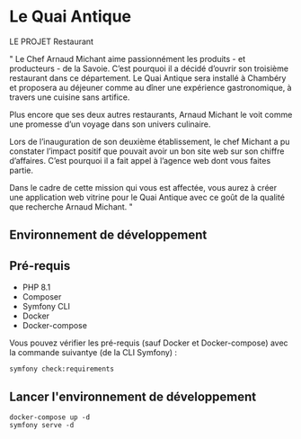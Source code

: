 # Le Quai Antique

LE PROJET Restaurant 

" Le  Chef  Arnaud  Michant  aime  passionnément  les  produits  -  et  producteurs  -    de  la  Savoie. 
C’est pourquoi il a décidé d’ouvrir son troisième restaurant dans ce département. 
Le Quai Antique sera installé à Chambéry et proposera au déjeuner comme au dîner une 
expérience gastronomique, à travers une cuisine sans artifice. 
 
Plus encore que ses deux autres restaurants, Arnaud Michant le voit comme une promesse 
d’un voyage dans son univers culinaire. 
 
Lors de l’inauguration de son deuxième établissement, le chef Michant a pu constater 
l’impact positif que pouvait avoir un bon site web sur son chiffre d’affaires. C’est pourquoi il 
a fait appel à l’agence web dont vous faites partie. 
 
Dans le cadre de cette mission qui vous est affectée, vous aurez à créer une application web 
vitrine pour le Quai Antique avec ce goût de la qualité que recherche Arnaud Michant. "

## Environnement de développement 

## Pré-requis

 * PHP 8.1
 * Composer
 * Symfony CLI
 * Docker 
 * Docker-compose

Vous pouvez vérifier les pré-requis (sauf Docker et Docker-compose) avec la commande suivantye (de la CLI Symfony) :

    symfony check:requirements


## Lancer l'environnement de développement 

    docker-compose up -d
    symfony serve -d
